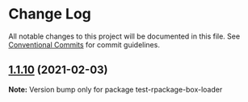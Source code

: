 # Change Log

All notable changes to this project will be documented in this file.
See [Conventional Commits](https://conventionalcommits.org) for commit guidelines.

## [1.1.10](https://github.com/reme3d2y/test-rpackage-box/compare/test-rpackage-box-loader@1.1.9...test-rpackage-box-loader@1.1.10) (2021-02-03)

**Note:** Version bump only for package test-rpackage-box-loader
